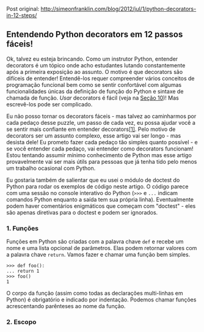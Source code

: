Post original: http://simeonfranklin.com/blog/2012/jul/1/python-decorators-in-12-steps/

## Entendendo Python decorators em 12 passos fáceis!

Ok, talvez eu esteja brincando. Como um instrutor Python, entender decorators é um tópico onde acho estudantes lutando constantemente após a primeira exposição ao assunto. O motivo é que decorators são difíceis de entender! Entendê-los requer compreender vários conceitos de programação funcional bem como se sentir confortável com algumas funcionalidades únicas da definição de função do Python e sintaxe de chamada de função. *Usar* decorators é fácil (veja na [Seção 10]())! Mas escrevê-los pode ser complicado.

Eu não posso tornar os decorators fáceis - mas talvez ao caminharmos por cada pedaço desse puzzle, um passo de cada vez, eu possa ajudar você a se sentir mais confiante em entender decorators[[1]](). Pelo motivo de decorators ser um assunto complexo, esse artigo vai ser longo - mas desista dele! Eu prometo fazer cada pedaço tão simples quanto possível - e se você entender cada pedaço, vai entender como decorators funcionam! Estou tentando assumir mínimo conhecimento de Python mas esse artigo provavelmente vai ser mais útils para pessoas que já tenha tido pelo menos um trabalho ocasional com Python.

Eu gostaria também de salientar que eu usei o módulo de doctest do Python para rodar os exemplos de código neste artigo. O código parece com uma sessão no console interativo do Python (`>>>` e `...` indicam comandos Python enquanto a saída tem sua própria linha). Eventualmente podem haver comentários enigmáticos que começam com "doctest" - eles são apenas diretivas para o doctest e podem ser ignorados.

### 1. Funções
Funções em Python são criadas com a palavra chave `def` e recebe um nome e uma lista opcional de parâmetros. Elas podem retornar valores com a palavra chave `return`. Vamos fazer e chamar uma função bem simples.

````shell
>>> def foo():
...	return 1
>>> foo()
1
````
O corpo da função (assim como todas as declarações multi-linhas em Python) é obrigatório e indicado por indentação. Podemos chamar funções acrescentando parênteses ao nome da função.

### 2. Escopo
